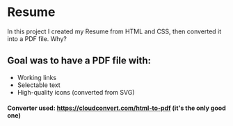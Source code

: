 # Resume

In this project I created my Resume from HTML and CSS, then converted it into a PDF file. Why?

## Goal was to have a PDF file with:
- Working links
- Selectable text
- High-quality icons (converted from SVG)

#### Converter used: https://cloudconvert.com/html-to-pdf (it's the only good one)
